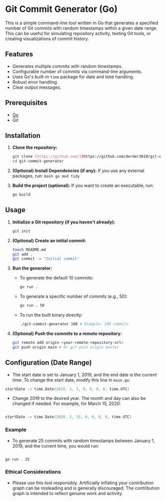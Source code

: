 # Git Commit Generator (Go)

This is a simple command-line tool written in Go that generates a specified number of Git commits with random timestamps within a given date range. This can be useful for simulating repository activity, testing Git tools, or creating visualizations of commit history.

## Features

*   Generates multiple commits with random timestamps.
*   Configurable number of commits via command-line arguments.
*   Uses Go's built-in `time` package for date and time handling.
*   Robust error handling.
*   Clear output messages.

## Prerequisites

*   [Go](https://go.dev/dl/)
*   Git

## Installation

1.  **Clone the repository:**

    ```bash
    git clone [https://github.com/](https://github.com/derder3010/git-commit-generator.git)
    cd git-commit-generator
    ```

2.  **(Optional) Install Dependencies (if any):**
    If you use any external packages, run:
        ```bash
        go mod tidy
        ```

3.  **Build the project (optional):**
    If you want to create an executable, run:

    ```bash
    go build
    ```

## Usage

1.  **Initialize a Git repository (if you haven't already):**

    ```bash
    git init
    ```

2.  **(Optional) Create an initial commit:**

    ```bash
    touch README.md
    git add .
    git commit -m "Initial commit"
    ```

3.  **Run the generator:**

    *   To generate the default 10 commits:

        ```bash
        go run .
        ```

    *   To generate a specific number of commits (e.g., 50):

        ```bash
        go run . 50
        ```

    *   To run the built binary directly:

        ```bash
        ./git-commit-generator 100 # Example: 100 commits
        ```

4.  **(Optional) Push the commits to a remote repository:**

    ```bash
    git remote add origin <your-remote-repository-url>
    git push origin main # Or git push origin master
    ```

## Configuration (Date Range)

*   The start date is set to January 1, 2019, and the end date is the current time. To change the start date, modify this line in `main.go`:

```go
startDate := time.Date(2019, 1, 1, 0, 0, 0, 0, time.UTC)
```
*   Change 2019 to the desired year. The month and day can also be changed if needed. For example, for March 15, 2020:

```Go

startDate := time.Date(2020, 3, 15, 0, 0, 0, 0, time.UTC)
```

### Example

*   To generate 25 commits with random timestamps between January 1, 2019, and the current time, you would run:
```Bash

go run . 25
```
### Ethical Considerations
*   Please use this tool responsibly. Artificially inflating your contribution graph can be misleading and is generally discouraged. The contribution graph is intended to reflect genuine work and activity.